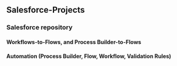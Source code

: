 ## Salesforce-Projects
### Salesforce repository
####	Workflows-to-Flows, and Process Builder-to-Flows
####	Automation (Process Builder, Flow, Workflow, Validation Rules) 
